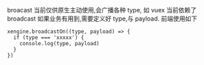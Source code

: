 broacast 当前仅供原生主动使用,会广播各种 type, 如 vuex 当前依赖了 broadcast
如果业务有用到,需要定义好 type,与 payload. 前端使用如下

```
xengine.broadcastOn((type, payload) => {
  if (type === 'xxxxx') {
    console.log(type, payload)
  }
})
```
